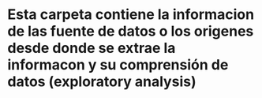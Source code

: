 # Esta carpeta contiene la informacion de las fuente de datos o los origenes desde donde se extrae la informacon y su comprensión de datos (exploratory analysis)


